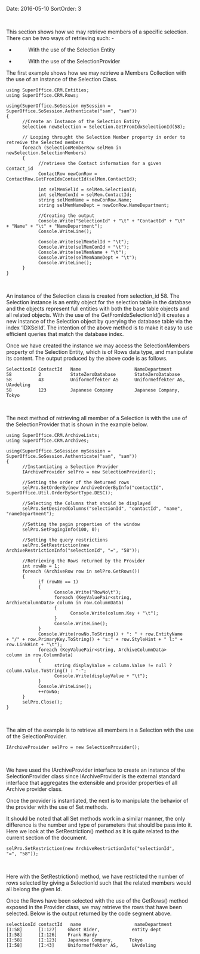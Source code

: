 Date: 2016-05-10
SortOrder: 3

 

This section shows how we may retrieve members of a specific selection. There can be two ways of retrieving such: -

*          With the use of the Selection Entity

*          With the use of the SelectionProvider

The first example shows how we may retrieve a Members Collection with the use of an instance of the Selection Class.

```
using SuperOffice.CRM.Entities;
using SuperOffice.CRM.Rows;
 
using(SuperOffice.SoSession mySession =
SuperOffice.SoSession.Authenticate("sam", "sam"))
{
      //Create an Instance of the Selection Entity
      Selection newSelection = Selection.GetFromIdxSelectionId(58);
 
      // Looping throught the Selection Member property in order to
retreive the Selected members          
      foreach (SelectionMemberRow selMem in
newSelection.SelectionMembers)
      {
            //retrieve the Contact information for a given
Contact_id
            ContactRow newConRow =
ContactRow.GetFromIdxContactId(selMem.ContactId);
 
            int selMemSelId = selMem.SelectionId;
            int selMemConId = selMem.ContactId;
            string selMemName = newConRow.Name;
            string selMemNameDept = newConRow.NameDepartment;
 
            //Creating the output
            Console.Write("SelectionId" + "\t" + "ContactId" + "\t"
+ "Name" + "\t" + "NameDepartment");
            Console.WriteLine();
                       
            Console.Write(selMemSelId + "\t");
            Console.Write(selMemConId + "\t");
            Console.Write(selMemName + "\t");
            Console.Write(selMemNameDept + "\t");
            Console.WriteLine();
      }
}
```

 

An instance of the Selection class is created from selection\_id 58. The Selection instance is an entity object for the selection table in the database and the objects represent full entities with both the base table objects and all related objects. With the use of the GetFromIdxSelectionId() it creates a new instance of the Selection object by querying the database table via the index ‘IDXSelId’. The intention of the above method is to make it easy to use efficient queries that match the database index.

Once we have created the instance we may access the SelectionMembers property of the Selection Entity, which is of Rows data type, and manipulate its content. The output produced by the above code is as follows.

```
SelectionId ContactId   Name                    NameDepartment
58          2           StateZeroDatabase       StateZeroDatabase
58          43          Uniformeffekter AS      Uniformeffekter AS,
UAvdeling
58          123         Japanese Company        Japanese Company,
Tokyo
```

 

The next method of retrieving all member of a Selection is with the use of the SelectionProvider that is shown in the example below.

```
using SuperOffice.CRM.ArchiveLists;
using SuperOffice.CRM.Archives;
 
using(SuperOffice.SoSession mySession =
SuperOffice.SoSession.Authenticate("sam", "sam"))
{
      //Instantiating a Selection Provider
      IArchiveProvider selPro = new SelectionProvider();
 
      //Setting the order of the Returned rows
      selPro.SetOrderBy(new ArchiveOrderByInfo("contactId",
SuperOffice.Util.OrderBySortType.DESC));
 
      //Selecting the Columns that should be displayed
      selPro.SetDesiredColumns("selectionId", "contactId", "name",
"nameDepartment");
 
      //Setting the pagin properties of the window
      selPro.SetPagingInfo(100, 0);
                   
      //Setting the query restrictions
      selPro.SetRestriction(new
ArchiveRestrictionInfo("selectionId", "=", "58"));
 
      //Retrieving the Rows returned by the Provider
      int rowNo = 1;
      foreach (ArchiveRow row in selPro.GetRows())
      {
            if (rowNo == 1)
            {
                  Console.Write("RowNo\t");
                  foreach (KeyValuePair<string,
ArchiveColumnData> column in row.ColumnData)
                  {
                        Console.Write(column.Key + "\t");
                  }
                  Console.WriteLine();
            }
            Console.Write(rowNo.ToString() + ": " + row.EntityName
+ "/" + row.PrimaryKey.ToString() + "s:" + row.StyleHint + " l:" +
row.LinkHint + "\t");
            foreach (KeyValuePair<string, ArchiveColumnData>
column in row.ColumnData)
            {
                  string displayValue = column.Value != null ?
column.Value.ToString() : "-";
                  Console.Write(displayValue + "\t");
            }
            Console.WriteLine();
            ++rowNo;
      }
      selPro.Close();
}
```

 

The aim of the example is to retrieve all members in a Selection with the use of the SelectionProvider.

```
IArchiveProvider selPro = new SelectionProvider();
```

 

We have used the IArchiveProvider interface to create an instance of the SelectionProvider class since IArchiveProvider is the external standard interface that aggregates the extensible and provider properties of all Archive provider class.

Once the provider is instantiated, the next is to manipulate the behavior of the provider with the use of Set methods.

It should be noted that all Set methods work in a similar manner, the only difference is the number and type of parameters that should be pass into it. Here we look at the SetRestriction() method as it is quite related to the current section of the document.

```
selPro.SetRestriction(new ArchiveRestrictionInfo("selectionId",
"=", "58"));
```

 

Here with the SetRestriction() method, we have restricted the number of rows selected by giving a SelectionId such that the related members would all belong the given Id.

Once the Rows have been selected with the use of the GetRows() method exposed in the Provider class, we may retrieve the rows that have been selected. Below is the output returned by the code segment above.

```
selectionId contactId   name                    nameDepartment
[I:58]      [I:127]    Ghost Rider,            entity dept
[I:58]      [I:126]    Frank Hardy        
[I:58]      [I:123]    Japanese Company,      Tokyo
[I:58]      [I:43]     Uniformeffekter AS,     UAvdeling
```

 

 

